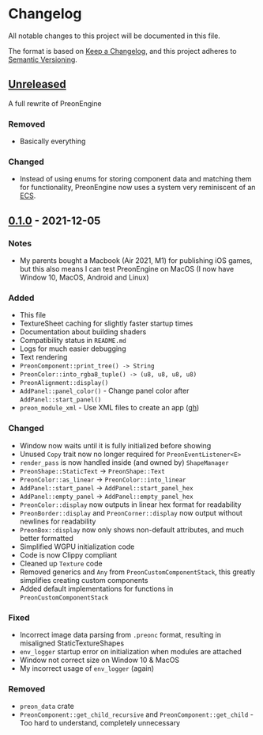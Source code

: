 # Changelog

All notable changes to this project will be documented in this file.

The format is based on [Keep a Changelog](https://keepachangelog.com/en/1.0.0/),
and this project adheres to [Semantic Versioning](https://semver.org/spec/v2.0.0.html).

## [Unreleased]
A full rewrite of PreonEngine

### Removed
- Basically everything

### Changed
- Instead of using enums for storing component data and matching them for functionality, PreonEngine now uses a system very reminiscent of an [ECS](https://en.wikipedia.org/wiki/Entity_component_system).

## [0.1.0] - 2021-12-05

### Notes
- My parents bought a Macbook (Air 2021, M1) for publishing iOS games, but this also means I can test PreonEngine on MacOS (I now have Window 10, MacOS, Android and Linux)

### Added
- This file
- TextureSheet caching for slightly faster startup times
- Documentation about building shaders
- Compatibility status in `README.md`
- Logs for much easier debugging
- Text rendering
- `PreonComponent::print_tree() -> String`
- `PreonColor::into_rgba8_tuple() -> (u8, u8, u8, u8)`
- `PreonAlignment::display()`
- `AddPanel::panel_color()` - Change panel color after `AddPanel::start_panel()`
- `preon_module_xml` - Use XML files to create an app ([gh](https://github.com/Hugo4IT/PreonEngine/milestone/1))

### Changed
- Window now waits until it is fully initialized before showing
- Unused `Copy` trait now no longer required for `PreonEventListener<E>`
- `render_pass` is now handled inside (and owned by) `ShapeManager`
- `PreonShape::StaticText` -> `PreonShape::Text`
- `PreonColor::as_linear` -> `PreonColor::into_linear`
- `AddPanel::start_panel` -> `AddPanel::start_panel_hex`
- `AddPanel::empty_panel` -> `AddPanel::empty_panel_hex`
- `PreonColor::display` now outputs in linear hex format for readability
- `PreonBorder::display` and `PreonCorner::display` now output without newlines for readability
- `PreonBox::display` now only shows non-default attributes, and much better formatted
- Simplified WGPU initialization code
- Code is now Clippy compliant
- Cleaned up `Texture` code
- Removed generics and `Any` from `PreonCustomComponentStack`, this greatly simplifies creating custom components
- Added default implementations for functions in `PreonCustomComponentStack`

### Fixed
- Incorrect image data parsing from `.preonc` format, resulting in misaligned StaticTextureShapes
- `env_logger` startup error on initialization when modules are attached
- Window not correct size on Window 10 & MacOS
- My incorrect usage of `env_logger` (again)

### Removed
- `preon_data` crate
- `PreonComponent::get_child_recursive` and `PreonComponent::get_child` - Too hard to understand, completely unnecessary

[Unreleased]: https://github.com/Hugo4IT/PreonEngine/
[0.1.0]: https://github.com/Hugo4IT/PreonEngine/compare/v0.1.0-deprectated...HEAD

